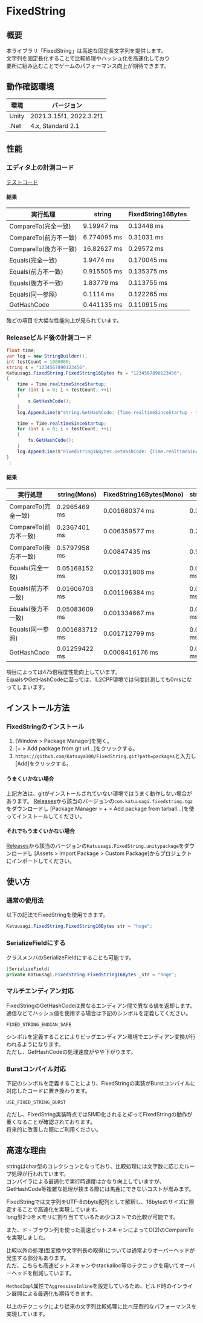# FixedString
## 概要
本ライブラリ「FixedString」は高速な固定長文字列を提供します。  
文字列を固定長化することで比較処理やハッシュ化を高速化しており  
要所に組み込むことでゲームのパフォーマンス向上が期待できます。  

## 動作確認環境
|  環境  |  バージョン  |
| ---- | ---- |
| Unity | 2021.3.15f1, 2022.3.2f1 |
| .Net | 4.x, Standard 2.1 |

## 性能
### エディタ上の計測コード
[テストコード](packages/Tests/Runtime/FixedString16BytesPerformanceTest.cs)  

#### 結果

|  実行処理  |  string  |  FixedString16Bytes  |
| ---- | ---- | ---- |
| CompareTo(完全一致) | 9.19947 ms | 0.13448 ms |
| CompareTo(前方不一致) | 6.774095 ms | 0.31031 ms |
| CompareTo(後方不一致) | 16.82627 ms | 0.29572 ms |
| Equals(完全一致) | 1.9474 ms | 0.170045 ms |
| Equals(前方不一致) | 0.915505 ms | 0.135375 ms |
| Equals(後方不一致) | 1.83779 ms | 0.113755 ms |
| Equals(同一参照) | 0.1114 ms | 0.122265 ms |
| GetHashCode | 0.441135 ms | 0.110915 ms |

殆どの項目で大幅な性能向上が見られています。  

### Releaseビルド後の計測コード
```.cs
float time;
var log = new StringBuilder();
int testCount = 1000000;
string s = "1234567890123456";
Katuusagi.FixedString.FixedString16Bytes fs = "1234567890123456";
{
    time = Time.realtimeSinceStartup;
    for (int i = 0; i < testCount; ++i)
    {
        s.GetHashCode();
    }
    log.AppendLine($"string.GetHashCode: {Time.realtimeSinceStartup - time} ms");

    time = Time.realtimeSinceStartup;
    for (int i = 0; i < testCount; ++i)
    {
        fs.GetHashCode();
    }
    log.AppendLine($"FixedString16Bytes.GetHashCode: {Time.realtimeSinceStartup - time} ms");
}
 :
```

#### 結果

|  実行処理  |  string(Mono)  |  FixedString16Bytes(Mono)  |  string(IL2CPP)  |  FixedString16Bytes(IL2CPP)  |
| ---- | ---- | ---- | ---- | ---- |
| CompareTo(完全一致) | 0.2965469 ms | 0.001680374 ms | 0.3044763 ms | 0.0006399155 ms |
| CompareTo(前方不一致) | 0.2367401 ms | 0.006359577 ms | 0.2113404 ms | 0.01101637 ms |
| CompareTo(後方不一致) | 0.5797958 ms | 0.00847435 ms | 0.5714216 ms | 0.01089239 ms |
| Equals(完全一致) | 0.05168152 ms | 0.001331806 ms | 0.02657223 ms | 0 ms(計測不能) |
| Equals(前方不一致) | 0.01606703 ms | 0.001196384 ms | 0.009623051 ms | 0 ms(計測不能) |
| Equals(後方不一致) | 0.05083609 ms | 0.001334667 ms | 0.02079439 ms | 0 ms(計測不能) |
| Equals(同一参照) | 0.001683712 ms | 0.001712799 ms | 0.001599312 ms | 0 ms(計測不能) |
| GetHashCode | 0.01259422 ms | 0.0008416176 ms | 0.01050234 ms | 0 ms(計測不能) |

項目によっては475倍程度性能向上しています。  
EqualsやGetHashCodeに至っては、IL2CPP環境では何度計測しても0msになってしまいます。  

## インストール方法
### FixedStringのインストール
1. [Window > Package Manager]を開く。
2. [+ > Add package from git url...]をクリックする。
3. `https://github.com/Katsuya100/FixedString.git?path=packages`と入力し[Add]をクリックする。

#### うまくいかない場合
上記方法は、gitがインストールされていない環境ではうまく動作しない場合があります。
[Releases](https://github.com/Katsuya100/FixedString/releases)から該当のバージョンの`com.katuusagi.fixedstring.tgz`をダウンロードし
[Package Manager > + > Add package from tarball...]を使ってインストールしてください。

#### それでもうまくいかない場合
[Releases](https://github.com/Katsuya100/FixedString/releases)から該当のバージョンの`Katuusagi.FixedString.unitypackage`をダウンロードし
[Assets > Import Package > Custom Package]からプロジェクトにインポートしてください。

## 使い方
### 通常の使用法
以下の記法でFixedStringを使用できます。  
```.cs
Katuusagi.FixedString.FixedString16Bytes str = "hoge";
```

### SerializeFieldにする
クラスメンバのSerializeFieldにすることも可能です。  
```.cs
[SerializeField]
private Katuusagi.FixedString.FixedString16Bytes _str = "hoge";
```

### マルチエンディアン対応
FixedStringのGetHashCodeは異なるエンディアン間で異なる値を返却します。  
通信などでハッシュ値を使用する場合は下記のシンボルを定義してください。  
```
FIXED_STRING_ENDIAN_SAFE
```
シンボルを定義することによりビッグエンディアン環境でエンディアン変換が行われるようになります。  
ただし、GetHashCodeの処理速度がやや下がります。  

### Burstコンパイル対応
下記のシンボルを定義することにより、FixedStringの実装がBurstコンパイルに対応したコードに置き換わります。  
```
USE_FIXED_STRING_BURST
```
ただし、FixedString実装時点ではSIMD化されると却ってFixedStringの動作が重くなることが確認されております。  
将来的に改善した際にご利用ください。  

## 高速な理由
stringはchar型のコレクションとなっており、比較処理には文字数に応じたループ処理が行われています。  
コンパイラによる最適化で実行時速度はかなり向上していますが、GetHashCode等複雑な処理が挟まる際には馬鹿にできないコストが嵩みます。  

FixedStringでは文字列をUTF-8のbyte配列として解釈し、16byteのサイズに限定することで高速化を実現しています。  
long型2つをメモリに割り当てているため少コストでの比較が可能です。  

また、ド・ブラウン列を使った高速ビットスキャンによってO(2)のCompareToを実現しました。  

比較以外の処理(型変換や文字列長の取得)については通常よりオーバーヘッドが発生する部分もあります。  
ただ、こちらも高速ビットスキャンやstackalloc等のテクニックを用いてオーバーヘッドを削減しています。  

`MethodImpl`属性で`AggressiveInline`を設定しているため、ビルド時のインライン展開による最適化も期待できます。  

以上のテクニックにより従来の文字列比較処理に比べ圧倒的なパフォーマンスを実現しています。  
